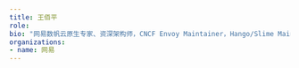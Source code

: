 ```yaml
---
title: 王佰平
role: 
bio: "网易数帆云原生专家、资深架构师，CNCF Envoy Maintainer，Hango/Slime Maintainer，轻舟 API 网关与轻舟服务网格数据面负责人，通晓网关、负载均衡、服务网格等分布式技术原理，熟悉 Envoy 和 Istio，对于 API 网关、服务网格落地具有丰富的经验。"
organizations:
- name: 网易
---
```


